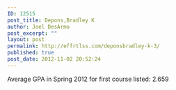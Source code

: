 ```yaml
---
ID: 12515
post_title: Depons,Bradley K
author: Joel DesArmo
post_excerpt: ""
layout: post
permalink: http://effrtlss.com/deponsbradley-k-3/
published: true
post_date: 2012-11-02 20:52:24
---
```

<p>Average GPA in Spring 2012 for first course listed: 2.659</p>